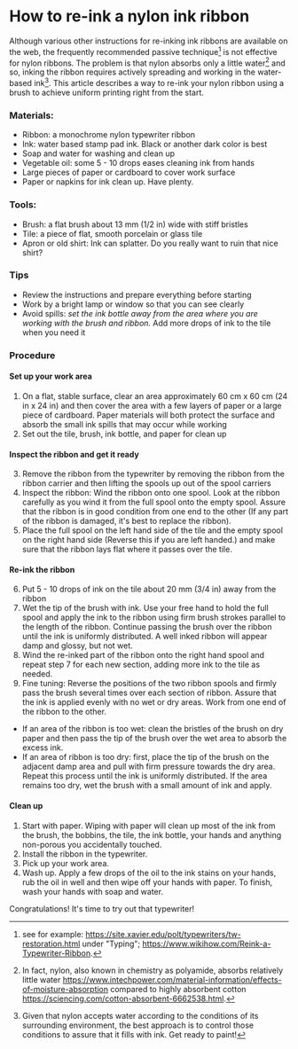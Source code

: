 # How to re-ink a nylon ink ribbon  

Although various other instructions for re-inking ink ribbons are available on the web, the frequently recommended passive technique[^1] is not effective for nylon ribbons. The problem is that nylon absorbs only a little water[^2] and so, inking the ribbon requires actively spreading and working in the water-based ink[^3]. This article describes a way to re-ink your nylon ribbon using a brush to achieve uniform printing right from the start.  

### Materials:  

* Ribbon: a monochrome nylon typewriter ribbon  
* Ink: water based stamp pad ink. Black or another dark color is best  
* Soap and water for washing and clean up  
* Vegetable oil: some 5 - 10 drops eases cleaning ink from hands  
* Large pieces of paper or cardboard to cover work surface  
* Paper or napkins for ink clean up. Have plenty.  

### Tools:  

* Brush: a flat brush about 13 mm (1/2 in) wide with stiff bristles  
* Tile: a piece of flat, smooth porcelain or glass tile  
* Apron or old shirt: Ink can splatter. Do you really want to ruin that nice shirt?

### Tips  

* Review the instructions and prepare everything before starting  
* Work by a bright lamp or window so that you can see clearly  
* Avoid spills: *set the ink bottle away from the area where you are working with the brush and ribbon.* Add more drops of ink to the tile when you need it  

### Procedure  

#### Set up your work area  

1. On a flat, stable surface, clear an area approximately 60 cm x 60 cm (24 in x 24 in) and then cover the area with a few layers of paper or a large piece of cardboard. Paper materials will both protect the surface and absorb  the small ink spills that may occur while working  
2. Set out the tile, brush, ink bottle, and paper for clean up  

#### Inspect the ribbon and get it ready  

3. Remove the ribbon from the typewriter by removing the ribbon from the ribbon carrier and then lifting the spools up out of the spool carriers  
4. Inspect the ribbon: Wind the ribbon onto one spool. Look at the ribbon carefully as you wind it from the full spool onto the empty spool. Assure that the ribbon is in good condition from one end to the other (If any part of the ribbon is damaged, it's best to replace the ribbon).  
5. Place the full spool on the left hand side of the tile and the empty spool on the right hand side (Reverse this if you are left handed.) and make sure that the ribbon lays flat where it passes over the tile.  

#### Re-ink the ribbon  

6. Put 5 - 10 drops of ink on the tile about 20 mm (3/4 in) away from the ribbon  
7. Wet the tip of the brush with ink. Use your free hand to hold the full spool and apply the ink to the ribbon using firm brush strokes parallel to the length of the ribbon. Continue passing the brush over the ribbon until the ink is uniformly distributed. A well inked ribbon will appear damp and glossy, but not wet.  
8. Wind the re-inked part of the ribbon onto the right hand spool and repeat step 7 for each new section, adding more ink to the tile as needed.  
9. Fine tuning: Reverse the positions of the two ribbon spools and firmly pass the brush several times over each section of ribbon. Assure that the ink is applied evenly with no wet or dry areas. Work from one end of the ribbon to the other.  

* If an area of the ribbon is too wet: clean the bristles of the brush on dry paper and then pass the tip of the brush over the wet area to absorb the excess ink.  
* If an area of ribbon is too dry: first, place the tip of the brush on the adjacent damp area and pull with firm pressure towards the dry area. Repeat this process until the ink is uniformly distributed. If the area remains too dry, wet the brush with a small amount of ink and apply.  

#### Clean up  

1. Start with paper. Wiping with paper will clean up most of the ink from the brush, the bobbins, the tile, the ink bottle, your hands and anything non-porous you accidentally touched.  
2. Install the ribbon in the typewriter.  
3. Pick up your work area.  
4. Wash up. Apply a few drops of the oil to the ink stains on your hands, rub the oil in well and then wipe off your hands with paper. To finish, wash your hands with soap and water.  

Congratulations! It's time to try out that typewriter!  


[^1]: see for example: <https://site.xavier.edu/polt/typewriters/tw-restoration.html> under "Typing"; <https://www.wikihow.com/Reink-a-Typewriter-Ribbon>.
[^2]: In fact, nylon, also known in chemistry as polyamide, absorbs relatively little water <https://www.intechpower.com/material-information/effects-of-moisture-absorption> compared to highly absorbent cotton <https://sciencing.com/cotton-absorbent-6662538.html>.  
[^3]: Given that nylon accepts water according to the conditions of its surrounding environment, the best approach is to control those conditions to assure that it fills with ink. Get ready to paint!  

<!-- [[cinta-recarga.md]] -->  
<!-- [[typewriter.md]] -->  
<!-- [[adsorbtion.md]] -->  
<!-- #resource -->  
